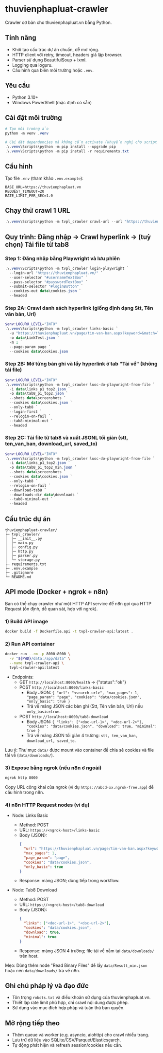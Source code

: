 # thuvienphapluat-crawler

Crawler cơ bản cho thuvienphapluat.vn bằng Python.

## Tính năng
- Khởi tạo cấu trúc dự án chuẩn, dễ mở rộng.
- HTTP client với retry, timeout, headers giả lập browser.
- Parser sử dụng BeautifulSoup + lxml.
- Logging qua loguru.
- Cấu hình qua biến môi trường hoặc `.env`.

## Yêu cầu
- Python 3.10+
- Windows PowerShell (mặc định có sẵn)

## Cài đặt môi trường
```powershell
# Tạo môi trường ảo
python -m venv .venv

# Cài đặt dependencies mà không cần activate (khuyến nghị cho script tự động)
.\.venv\Scripts\python -m pip install --upgrade pip
.\.venv\Scripts\python -m pip install -r requirements.txt
```

## Cấu hình
Tạo file `.env` (tham khảo `.env.example`):
```
BASE_URL=https://thuvienphapluat.vn
REQUEST_TIMEOUT=20
RATE_LIMIT_PER_SEC=1.0
```

## Chạy thử crawl 1 URL
```powershell
.\.venv\Scripts\python -m tvpl_crawler crawl-url --url "https://thuvienphapluat.vn/van-ban/"
```

## Quy trình: Đăng nhập → Crawl hyperlink → (tuỳ chọn) Tải file từ tab8

### Step 1: Đăng nhập bằng Playwright và lưu phiên
```powershell
.\.venv\Scripts\python -m tvpl_crawler login-playwright `
  --login-url "https://thuvienphapluat.vn/" `
  --user-selector "#usernameTextBox" `
  --pass-selector "#passwordTextBox" `
  --submit-selector "#loginButton" `
  --cookies-out data\cookies.json `
  --headed

```

### Step 2A: Crawl danh sách hyperlink (giống định dạng Stt, Tên văn bản, Url)
```powershell
$env:LOGURU_LEVEL="INFO"
.\.venv\Scripts\python -m tvpl_crawler links-basic `
  -u "https://thuvienphapluat.vn/page/tim-van-ban.aspx?keyword=&match=True&area=0" `
  -o data\LinkTest.json `
  -m 1 `
  --page-param page `
  --cookies data\cookies.json

```

### Step 2B: Mở từng bản ghi và lấy hyperlink ở tab "Tải về" (không tải file)
```powershell
$env:LOGURU_LEVEL="INFO"
.\.venv\Scripts\python -m tvpl_crawler luoc-do-playwright-from-file `
  -i data\links_p1_top2.json `
  -o data\tab8_p1_top2.json `
  --shots data\screenshots `
  --cookies data\cookies.json `
  --only-tab8 `
  --login-first `
  --relogin-on-fail `
  --tab8-minimal-out `
  --headed


```

### Step 2C: Tải file từ tab8 và xuất JSONL tối giản (stt, ten_van_ban, download_url, saved_to)
```powershell
$env:LOGURU_LEVEL="INFO"
.\.venv\Scripts\python -m tvpl_crawler luoc-do-playwright-from-file `
  -i data\links_p1_top2.json `
  -o data\tab8_p1_top2_min.json `
  --shots data\screenshots `
  --cookies data\cookies.json `
  --only-tab8 `
  --relogin-on-fail `
  --download-tab8 `
  --downloads-dir data\downloads `
  --tab8-minimal-out `
  --headed

```


## Cấu trúc dự án
```
thuvienphapluat-crawler/
├─ tvpl_crawler/
│  ├─ __init__.py
│  ├─ main.py
│  ├─ config.py
│  ├─ http.py
│  ├─ parser.py
│  └─ storage.py
├─ requirements.txt
├─ .env.example
├─ .gitignore
└─ README.md
```

## API mode (Docker + ngrok + n8n)

Bạn có thể chạy crawler như một HTTP API service để n8n gọi qua HTTP Request (ổn định, dễ quan sát, hợp với ngrok).

### 1) Build API image
```bash
docker build -f Dockerfile.api -t tvpl-crawler-api:latest .
```

### 2) Run API container
```bash
docker run --rm -p 8000:8000 \
  -v "${PWD}/data:/app/data" \
  --name tvpl-crawler-api \
  tvpl-crawler-api:latest
```

- Endpoints:
  - GET `http://localhost:8000/health` → {"status":"ok"}
  - POST `http://localhost:8000/links-basic`
    - Body JSON: `{ "url": "<search-url>", "max_pages": 1, "page_param": "page", "cookies": "data/cookies.json", "only_basic": true }`
    - Trả về mảng JSON các bản ghi (Stt, Tên văn bản, Url) nếu `only_basic=true`.
  - POST `http://localhost:8000/tab8-download`
    - Body JSON: `{ "links": ["<doc-url-1>", "<doc-url-2>"], "cookies": "data/cookies.json", "download": true, "minimal": true }`
    - Trả về mảng JSON tối giản 4 trường: `stt, ten_van_ban, download_url, saved_to`.

Lưu ý: Thư mục `data/` được mount vào container để chia sẻ cookies và file tải về (`data/downloads/`).

### 3) Expose bằng ngrok (nếu n8n ở ngoài)
```bash
ngrok http 8000
```
Copy URL công khai của ngrok (ví dụ `https://abcd-xx.ngrok-free.app`) để cấu hình trong n8n.

### 4) n8n HTTP Request nodes (ví dụ)

- Node: Links Basic
  - Method: POST
  - URL: `https://<ngrok-host>/links-basic`
  - Body (JSON):
    ```json
    {
      "url": "https://thuvienphapluat.vn/page/tim-van-ban.aspx?keyword=&match=True&area=0",
      "max_pages": 1,
      "page_param": "page",
      "cookies": "data/cookies.json",
      "only_basic": true
    }
    ```
  - Response: mảng JSON; dùng tiếp trong workflow.

- Node: Tab8 Download
  - Method: POST
  - URL: `https://<ngrok-host>/tab8-download`
  - Body (JSON):
    ```json
    {
      "links": ["<doc-url-1>", "<doc-url-2>"],
      "cookies": "data/cookies.json",
      "download": true,
      "minimal": true
    }
    ```
  - Response: mảng JSON 4 trường; file tải về nằm tại `data/downloads/` trên host.

Mẹo: Dùng thêm node "Read Binary Files" để lấy `data/Result_min.json` hoặc nén `data/downloads/` trả về n8n.

## Ghi chú pháp lý và đạo đức
- Tôn trọng `robots.txt` và điều khoản sử dụng của thuvienphapluat.vn.
- Thiết lập rate limit phù hợp, chỉ crawl nội dung được phép.
- Sử dụng vào mục đích hợp pháp và tuân thủ bản quyền.

## Mở rộng tiếp theo
- Thêm queue và worker (e.g. asyncio, aiohttp) cho crawl nhiều trang.
- Lưu trữ dữ liệu vào SQLite/CSV/Parquet/Elasticsearch.
- Tự động phát hiện và refresh session/cookies nếu cần.

